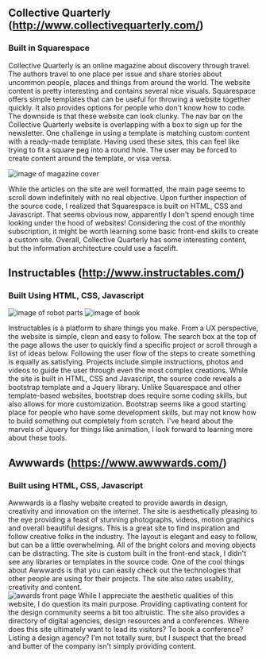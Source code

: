 
## Collective Quarterly (http://www.collectivequarterly.com/)
### Built in Squarespace

Collective Quarterly is an online magazine about discovery through travel. The authors travel to one place per issue and share stories about uncommon people, places and things from around the world. The website content is pretty interesting and contains several nice visuals. Squarespace offers simple templates that can be useful for throwing a website together quickly. It also provides options for people who don't know how to code. The downside is that these website can look clunky. The nav bar on the Collective Quarterly website is overlapping with a box to sign up for the newsletter. One challenge in using a template is matching custom content with a ready-made template. Having used these sites, this can feel like trying to fit a square peg into a round hole. The user may be forced to create content around the template, or visa versa.   

![image of magazine cover](webbrowser.png)

While the articles on the site are well formatted, the main page seems to scroll down indefinitely with no real objective. Upon further inspection of the source code, I realized that Squarespace is built on HTML, CSS and Javascript. That seems obvious now, apparently I don't spend enough time looking under the hood of websites! Considering the cost of the monthly subscription, it might be worth learning some basic front-end skills to create a custom site. Overall, Collective Quarterly has some interesting content, but the information architecture could use a facelift.


## Instructables (http://www.instructables.com/)
### Built Using HTML, CSS, Javascript

![image of robot parts](https://cdn.instructables.com/FPY/JUMW/INROSCJ9/FPYJUMWINROSCJ9.RECTANGLE1.jpg) ![image of book](https://cdn.instructables.com/FUC/9Z9L/J2UPDNNM/FUC9Z9LJ2UPDNNM.RECTANGLE1.jpg)

Instructables is a platform to share things you make. From a UX perspective, the website is simple, clean and easy to follow. The search box at the top of the page allows the user to quickly find a specific project or scroll through a list of ideas below. Following the user flow of the steps to create something is equally as satisfying. Projects include simple instructions, photos and videos to guide the user through even the most complex creations. While the site is built in HTML, CSS and Javascript, the source code reveals a bootstrap template and a Jquery library. Unlike Squarespace and other template-based websites, bootstrap does require some coding skills, but also allows for more customization. Bootstrap seems like a good starting place for people who have some development skills, but may not know how to build something out completely from scratch. I've heard about the marvels of Jquery for things like animation, I look forward to learning more about these tools.

## Awwwards (https://www.awwwards.com/)
### Built using HTML, CSS, Javascript

Awwwards is a flashy website created to provide awards in design, creativity and innovation on the internet. The site is aesthetically pleasing to the eye providing a feast of stunning photographs, videos, motion graphics and overall beautiful designs. This is a great site to find inspiration and follow creative folks in the industry. The layout is elegant and easy to follow, but can be a little overwhelming. All of the bright colors and moving objects can be distracting. The site is custom built in the front-end stack, I didn't see any libraries or templates in the source code. One of the cool things about Awwwards is that you can easily check out the technologies that other people are using for their projects. The site also rates usability, creativity and content.  
![awards front page](https://assets.awwwards.com/awards/sites_of_the_day/2017/09/epok-design-1.jpg)
 While I appreciate the aesthetic qualities of this website, I do question its main purpose. Providing captivating content for the design community seems a bit too altruistic. The site also provides a directory of digital agencies, design resources and a conferences. Where does this site ultimately want to lead its visitors? To book a conference? Listing a design agency? I'm not totally sure, but I suspect that the bread and butter of the company isn't simply providing content.
